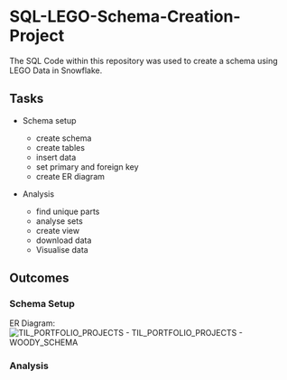 # SQL-LEGO-Schema-Creation-Project
The SQL Code within this repository was used to create a schema using LEGO Data in Snowflake.

## Tasks
- Schema setup
  - create schema
  - create tables
  - insert data
  - set primary and foreign key
  - create ER diagram

- Analysis
  - find unique parts
  - analyse sets
  - create view
  - download data
  - Visualise data

## Outcomes

### Schema Setup

ER Diagram:
![TIL_PORTFOLIO_PROJECTS - TIL_PORTFOLIO_PROJECTS - WOODY_SCHEMA](https://github.com/user-attachments/assets/1d31791f-f524-4324-8fae-e159234c2289)



### Analysis
